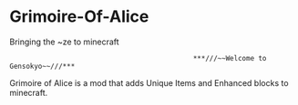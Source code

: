 # Grimoire-Of-Alice
Bringing the ~ze to minecraft

                                                 ***///~~Welcome to Gensokyo~~///***

Grimoire of Alice is a mod that adds Unique Items and Enhanced blocks to minecraft. 
